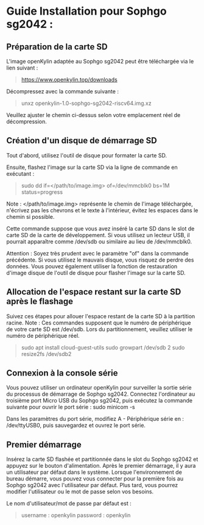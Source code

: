 

# Guide Installation pour Sophgo sg2042 : 


## Préparation de la carte SD

L'image openKylin adaptée au Sophgo sg2042 peut être téléchargée via le lien suivant :
> https://www.openkylin.top/downloads

Décompressez avec la commande suivante :
> unxz openkylin-1.0-sophgo-sg2042-riscv64.img.xz

Veuillez ajuster le chemin ci-dessus selon votre emplacement réel de décompression.

## Création d'un disque de démarrage SD

Tout d'abord, utilisez l'outil de disque pour formater la carte SD.

Ensuite, flashez l'image sur la carte SD via la ligne de commande en exécutant :
> sudo dd if=</path/to/image.img> of=/dev/mmcblk0 bs=1M status=progress

Note : </path/to/image.img> représente le chemin de l'image téléchargée, n'écrivez pas les chevrons et le texte à l'intérieur, évitez les espaces dans le chemin si possible.

Cette commande suppose que vous avez inséré la carte SD dans le slot de carte SD de la carte de développement. Si vous utilisez un lecteur USB, il pourrait apparaître comme /dev/sdb ou similaire au lieu de /dev/mmcblk0.

Attention : Soyez très prudent avec le paramètre "of" dans la commande précédente. Si vous utilisez le mauvais disque, vous risquez de perdre des données. Vous pouvez également utiliser la fonction de restauration d'image disque de l'outil de disque pour flasher l'image sur la carte SD.

## Allocation de l'espace restant sur la carte SD après le flashage

Suivez ces étapes pour allouer l'espace restant de la carte SD à la partition racine.
Note : Ces commandes supposent que le numéro de périphérique de votre carte SD est /dev/sdb. Lors du partitionnement, veuillez utiliser le numéro de périphérique réel.

> sudo apt install cloud-guest-utils
> sudo growpart /dev/sdb 2
> sudo resize2fs /dev/sdb2

## Connexion à la console série

Vous pouvez utiliser un ordinateur openKylin pour surveiller la sortie série du processus de démarrage de Sophgo sg2042. Connectez l'ordinateur au troisième port Micro USB du Sophgo sg2042, puis exécutez la commande suivante pour ouvrir le port série :
sudo minicom -s

Dans les paramètres du port série, modifiez A - Périphérique série en : /dev/ttyUSB0, puis sauvegardez et ouvrez le port série.

## Premier démarrage

Insérez la carte SD flashée et partitionnée dans le slot du Sophgo sg2042 et appuyez sur le bouton d'alimentation. Après le premier démarrage, il y aura un utilisateur par défaut dans le système. Lorsque l'environnement de bureau démarre, vous pouvez vous connecter pour la première fois au Sophgo sg2042 avec l'utilisateur par défaut. Plus tard, vous pourrez modifier l'utilisateur ou le mot de passe selon vos besoins.

Le nom d'utilisateur/mot de passe par défaut est :
> username : openkylin
> password : openkylin
